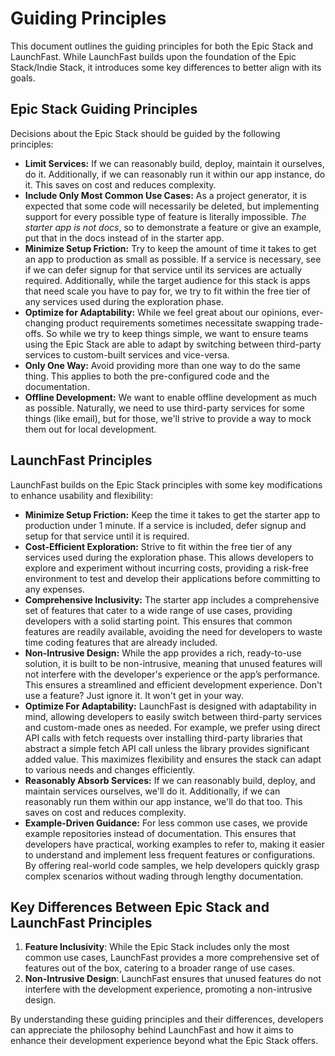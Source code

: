 # Guiding Principles

This document outlines the guiding principles for both the Epic Stack and
LaunchFast. While LaunchFast builds upon the foundation of the Epic Stack/Indie
Stack, it introduces some key differences to better align with its goals.

## Epic Stack Guiding Principles

Decisions about the Epic Stack should be guided by the following principles:

- **Limit Services:** If we can reasonably build, deploy, maintain it ourselves,
  do it. Additionally, if we can reasonably run it within our app instance, do
  it. This saves on cost and reduces complexity.
- **Include Only Most Common Use Cases:** As a project generator, it is expected
  that some code will necessarily be deleted, but implementing support for every
  possible type of feature is literally impossible. _The starter app is not
  docs_, so to demonstrate a feature or give an example, put that in the docs
  instead of in the starter app.
- **Minimize Setup Friction:** Try to keep the amount of time it takes to get an
  app to production as small as possible. If a service is necessary, see if we
  can defer signup for that service until its services are actually required.
  Additionally, while the target audience for this stack is apps that need scale
  you have to pay for, we try to fit within the free tier of any services used
  during the exploration phase.
- **Optimize for Adaptability:** While we feel great about our opinions,
  ever-changing product requirements sometimes necessitate swapping trade-offs.
  So while we try to keep things simple, we want to ensure teams using the Epic
  Stack are able to adapt by switching between third-party services to
  custom-built services and vice-versa.
- **Only One Way:** Avoid providing more than one way to do the same thing. This
  applies to both the pre-configured code and the documentation.
- **Offline Development:** We want to enable offline development as much as
  possible. Naturally, we need to use third-party services for some things (like
  email), but for those, we'll strive to provide a way to mock them out for
  local development.

## LaunchFast Principles

LaunchFast builds on the Epic Stack principles with some key modifications to
enhance usability and flexibility:

- **Minimize Setup Friction:** Keep the time it takes to get the starter app to
  production under 1 minute. If a service is included, defer signup and setup
  for that service until it is required.
- **Cost-Efficient Exploration:** Strive to fit within the free tier of any
  services used during the exploration phase. This allows developers to explore
  and experiment without incurring costs, providing a risk-free environment to
  test and develop their applications before committing to any expenses.
- **Comprehensive Inclusivity:** The starter app includes a comprehensive set of
  features that cater to a wide range of use cases, providing developers with a
  solid starting point. This ensures that common features are readily available,
  avoiding the need for developers to waste time coding features that are
  already included.
- **Non-Intrusive Design:** While the app provides a rich, ready-to-use
  solution, it is built to be non-intrusive, meaning that unused features will
  not interfere with the developer's experience or the app’s performance. This
  ensures a streamlined and efficient development experience. Don't use a
  feature? Just ignore it. It won't get in your way.
- **Optimize For Adaptability:** LaunchFast is designed with adaptability in
  mind, allowing developers to easily switch between third-party services and
  custom-made ones as needed. For example, we prefer using direct API calls with
  fetch requests over installing third-party libraries that abstract a simple
  fetch API call unless the library provides significant added value. This
  maximizes flexibility and ensures the stack can adapt to various needs and
  changes efficiently.
- **Reasonably Absorb Services:** If we can reasonably build, deploy, and
  maintain services ourselves, we'll do it. Additionally, if we can reasonably
  run them within our app instance, we'll do that too. This saves on cost and
  reduces complexity.
- **Example-Driven Guidance:** For less common use cases, we provide example
  repositories instead of documentation. This ensures that developers have
  practical, working examples to refer to, making it easier to understand and
  implement less frequent features or configurations. By offering real-world
  code samples, we help developers quickly grasp complex scenarios without
  wading through lengthy documentation.

## Key Differences Between Epic Stack and LaunchFast Principles

1. **Feature Inclusivity**: While the Epic Stack includes only the most common
   use cases, LaunchFast provides a more comprehensive set of features out of
   the box, catering to a broader range of use cases.
2. **Non-Intrusive Design**: LaunchFast ensures that unused features do not
   interfere with the development experience, promoting a non-intrusive design.

By understanding these guiding principles and their differences, developers can
appreciate the philosophy behind LaunchFast and how it aims to enhance their
development experience beyond what the Epic Stack offers.
